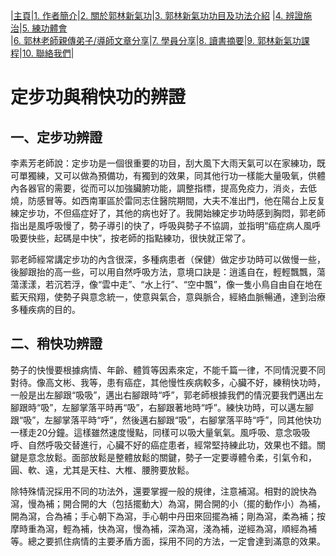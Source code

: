 |[主頁](/README.md)|[1. 作者簡介](/a10.md)|[2. 關於郭林新氣功](/a1.md)|[3. 郭林新氣功功目及功法介紹](/a2.md) |[4. 辨證施治](/a3.md)|[5. 練功體會](/a5.md)  
|[6. 郭林老師親傳弟子/導師文章分享](/a6.md)|[7. 學員分享](/a7.md)|[8. 讀書摘要](/a4.md)|[9. 郭林新氣功課程](/郭林新氣功課程.md)|[10. 聯絡我們](/a9.md)|    

# 定步功與稍快功的辨證

## 一、定步功辨證

李素芳老師說：定步功是一個很重要的功目，刮大風下大雨天氣可以在家練功，既可單獨練，又可以做為預備功，有獨到的效果，同其他行功一樣能大量吸氧，供體內各器官的需要，從而可以加強臟腑功能，調整指標，提高免疫力，消炎，去低燒，防感冒等。如西南軍區於雷同志住醫院期間，大夫不准出門，他在陽台上反复練定步功，不但癌症好了，其他的病也好了。我開始練定步功時感到胸悶，郭老師指出是風呼吸慢了，勢子導引的快了，呼吸與勢子不協調，並指明“癌症病人風呼吸要快些，起碼是中快”，按老師的指點練功，很快就正常了。


郭老師經常講定步功的內含很深，多種病患者（保健）做定步功時可以做慢一些，後腳跟抬的高一些，可以用自然呼吸方法，意境口訣是：逍遙自在，輕輕飄飄，蕩蕩漾漾，若沉若浮，像“雲中走”、“水上行”、“空中飄”，像一隻小鳥自由自在地在藍天飛翔，使勢子與意念統一，使意與氣合，意與脈合，經絡血脈暢通，達到治療多種疾病的目的。


## 二、稍快功辨證

勢子的快慢要根據病情、年齡、體質等因素來定，不能千篇一律，不同情況要不同對待。像高文彬、我等，患有癌症，其他慢性疾病較多，心臟不好，練稍快功時，一般是出左腳跟“吸吸”，邁出右腳跟時“呼”，郭老師根據我們的情況要我們邁出左腳跟時“吸”，左腳掌落平時再“吸”，右腳跟著地時“呼”。練快功時，可以邁左腳跟“吸”，左腳掌落平時“呼”，然後邁右腳跟“吸”，右腳掌落平時“呼”，同其他快功一樣走20分鐘。這樣雖然速度慢點，同樣可以吸大量氧氣。風呼吸、意念吸吸呼、自然呼吸交替進行，心臟不好的癌症患者，經常堅持練此功，效果也不錯。關鍵是意念放鬆。面部放鬆是整體放鬆的關鍵，勢子一定要導體令柔，引氣令和，圓、軟、遠，尤其是天柱、大椎、腰胯要放鬆。


除特殊情況採用不同的功法外，還要掌握一般的規律，注意補瀉。相對的說快為瀉，慢為補；開合開的大（包括擺動大）為瀉，開合開的小（擺的動作小）為補，開為瀉，合為補；手心朝下為瀉，手心朝中丹田來回擺為補；剛為瀉，柔為補；按摩時重為瀉，輕為補，快為瀉，慢為補，深為瀉，淺為補，逆經為瀉，順經為補等。總之要抓住病情的主要矛盾方面，採用不同的方法，一定會達到滿意的效果。
